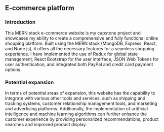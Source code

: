 ## E-commerce platform
### Introduction
This MERN stack e-commerce website is my capstone project and showcases my ability to create a comprehensive and fully functional online shopping platform. Built using the MERN stack (MongoDB, Express, React, and Node.js), it offers all the necessary features for a seamless shopping experience. I have implemented the use of Redux for global state management, React Bootstrap for the user interface, JSON Web Tokens for user authentication, and integrated both PayPal and credit card payment options.
### Potential expansion
In terms of potential areas of expansion, this website has the capability to integrate with various other tools and services, such as shipping and tracking systems, customer relationship management tools, and marketing and advertising platforms. Additionally, the implementation of artificial intelligence and machine learning algorithms can further enhance the customer experience by providing personalized recommendations, product searches and improved product display.
